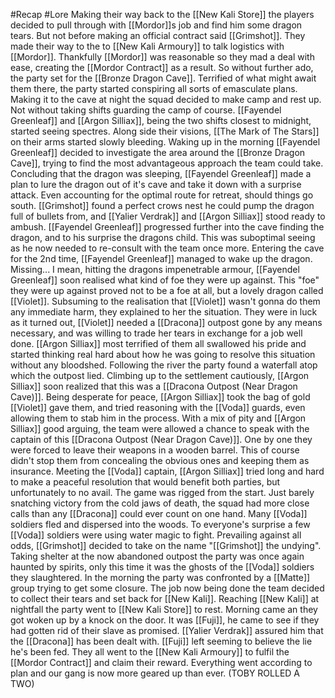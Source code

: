 #Recap #Lore 
Making their way back to the [[New Kali Store]] the players decided to pull through with [[Mordor]]s job and find him some dragon tears. But not before making an official contract said [[Grimshot]]. They made their way to the to [[New Kali Armoury]] to talk logistics with [[Mordor]]. Thankfully [[Mordor]] was reasonable so they mad a deal with ease, creating the [[Mordor Contract]] as a result. So without further ado, the party set for the [[Bronze Dragon Cave]]. Terrified of what might await them there, the party started conspiring all sorts of emasculate plans. Making it to the cave at night the squad decided to make camp and rest up. Not without taking shifts guarding the camp of course. [[Fayendel Greenleaf]] and [[Argon Silliax]], being the two shifts closest to midnight, started seeing spectres. Along side their visions, [[The Mark of The Stars]] on their arms started slowly bleeding. Waking up in the morning [[Fayendel Greenleaf]] decided to investigate the area around the [[Bronze Dragon Cave]], trying to find the most advantageous approach the team could take. Concluding that the dragon was sleeping, [[Fayendel Greenleaf]] made a plan to lure the dragon out of it's cave and take it down with a surprise attack. Even accounting for the optimal route for retreat, should things go south. [[Grimshot]] found a perfect crows nest he could pump the dragon full of bullets from, and [[Yalier Verdrak]] and [[Argon Silliax]] stood ready to ambush. [[Fayendel Greenleaf]] progressed further into the cave finding the dragon, and to his surprise the dragons child. This was suboptimal seeing as he now needed to re-consult with the team once more. Entering the cave for the 2nd time, [[Fayendel Greenleaf]] managed to wake up the dragon. Missing... I mean, hitting the dragons impenetrable armour, [[Fayendel Greenleaf]] soon realised what kind of foe they were up against. This "foe" they were up against proved not to be a foe at all, but a lovely dragon called [[Violet]]. Subsuming to the realisation that [[Violet]] wasn't gonna do them any immediate harm, they explained to her the situation. They were in luck as it turned out, [[Violet]] needed a [[Dracona]] outpost gone by any means necessary, and was willing to trade her tears in exchange for a job well done. [[Argon Silliax]] most terrified of them all swallowed his pride and started thinking real hard about how he was going to resolve this situation without any bloodshed. Following the river the party found a waterfall atop which the outpost lied. Climbing up to the settlement cautiously, [[Argon Silliax]] soon realized that this was a [[Dracona Outpost (Near Dragon Cave)]]. Being desperate for peace, [[Argon Silliax]] took the bag of gold [[Violet]] gave them, and tried reasoning with the [[Voda]] guards, even allowing them to stab him in the process. With a mix of pity and [[Argon Silliax]] good arguing, the team were allowed a chance to speak with the captain of this [[Dracona Outpost (Near Dragon Cave)]]. One by one they were forced to leave their weapons in a wooden barrel. This of course didn't stop them from concealing the obvious ones and keeping them as insurance. Meeting the [[Voda]] captain, [[Argon Silliax]] tried long and hard to make a peaceful resolution that would benefit both parties, but unfortunately to no avail. The game was rigged from the start. Just barely snatching victory from the cold jaws of death, the squad had more close calls than any [[Dracona]] could ever count on one hand. Many [[Voda]] soldiers fled and dispersed into the woods. To everyone's surprise a few [[Voda]] soldiers were using water magic to fight. Prevailing against all odds, [[Grimshot]] decided to take on the name "[[Grimshot]] the undying". Taking shelter at the now abandoned outpost the party was once again haunted by spirits, only this time it was the ghosts of the [[Voda]] soldiers they slaughtered. In the morning the party was confronted by a [[Matte]] group trying to get some closure. The job now being done the team decided to collect their tears and set back for [[New Kali]]. Reaching [[New Kali]] at nightfall the party went to [[New Kali Store]] to rest. Morning came an they got woken up by a knock on the door. It was [[Fuji]], he came to see if they had gotten rid of their slave as promised. [[Yalier Verdrak]] assured him that the [[Dracona]] has been dealt with. [[Fuji]] left seeming to believe the lie he's been fed. They all went to the [[New Kali Armoury]] to fulfil the [[Mordor Contract]] and claim their reward. Everything went according to plan and our gang is now more geared up than ever. (TOBY ROLLED A TWO)